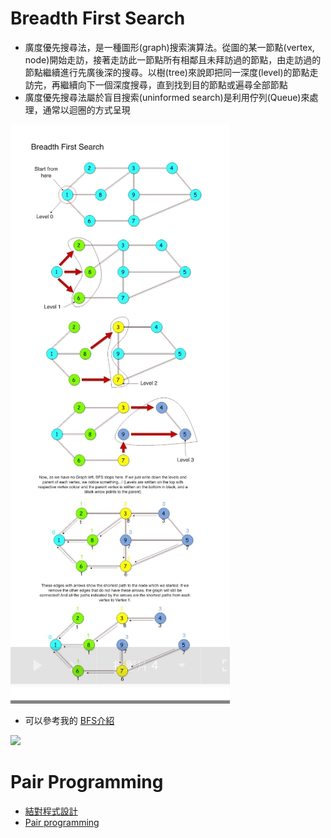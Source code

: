 # Breadth First Search
  * 廣度優先搜尋法，是一種圖形(graph)搜索演算法。從圖的某一節點(vertex, node)開始走訪，接著走訪此一節點所有相鄰且未拜訪過的節點，由走訪過的節點繼續進行先廣後深的搜尋。以樹(tree)來說即把同一深度(level)的節點走訪完，再繼續向下一個深度搜尋，直到找到目的節點或遍尋全部節點
  * 廣度優先搜尋法屬於盲目搜索(uninformed search)是利用佇列(Queue)來處理，通常以迴圈的方式呈現
  
  <img src='https://github.com/eter0000/learningnotes/blob/master/images/1578470272414.jpg'>
  
  * 可以參考我的 [BFS介紹](https://github.com/eter0000/learningnotes/blob/master/HW5/%E6%B5%81%E7%A8%8B%E5%9C%96%E3%80%81%E5%AD%B8%E7%BF%92%E6%AD%B7%E7%A8%8B%E3%80%81BFS%E5%92%8CDFS%E7%9A%84%E5%8E%9F%E7%90%86%E8%88%87%E6%AF%94%E8%BC%83.ipynb)

  <img src="https://github.com/alrightchiu/SecondRound/blob/master/content/Algorithms%20and%20Data%20Structures/Graph%20series/BFS_fig/f2.png?raw=true">

# Pair Programming
  * [結對程式設計](https://zh.wikipedia.org/wiki/%E7%BB%93%E5%AF%B9%E7%BC%96%E7%A8%8B)
  * [Pair programming](https://www.youtube.com/watch?v=vgkahOzFH2Q&feature=youtu.be)
